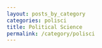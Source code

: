 ```yaml
---
layout: posts_by_category
categories: polisci
title: Political Science
permalink: /category/polisci
---
```

